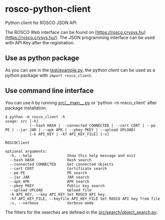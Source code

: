 # rosco-python-client
Python client for ROSCO JSON API

The ROSCO Web interface can be found on [https://rosco.crysys.hu](https://rosco.crysys.hu/). The JSON programming interface can be used with API Key after the registration.

## Use as python package

As you can see in the [test/example.py](https://github.com/CrySyS/rosco-python-client/blob/master/test/example.py), the python client can be used as a python package with `import rosco_client`.

## Use command line interface

You can use it by running [src/\_\_main\_\_.py](https://github.com/CrySyS/rosco-python-client/blob/master/src/__main__.py) or 'python -m rosco_client' after package installation.

    $ python -m rosco_client -h
    usage: src [-h]
               (--hash HASH | --connected CONNECTED | --cert CERT | --pe PE | --jar JAR | --apk APK | --pkey PKEY | --upload UPLOAD)
               [-k API_KEY | -kf API_KEY_FILE] [-v]

    ROSCOClient

    optional arguments:
      -h, --help                Show this help message and exit
      --hash HASH               Hash search
      --connected CONNECTED     Get connected objects
      --cert CERT               Certificate search
      --pe PE                   PE search
      --jar JAR                 JAR search
      --apk APK                 APK search
      --pkey PKEY               Public key search
      --upload UPLOAD           Upload file
      -k API_KEY, --key API_KEY Set ROSCO API key.
      -kf API_KEY_FILE, --keyfile API_KEY_FILE Set ROSCO API key from file
      -v, --verbose             Verbose mode

The filters for the searches are defined in the [src/search/object_search.py](https://github.com/CrySyS/rosco-python-client/blob/master/src/search/object_search.py).